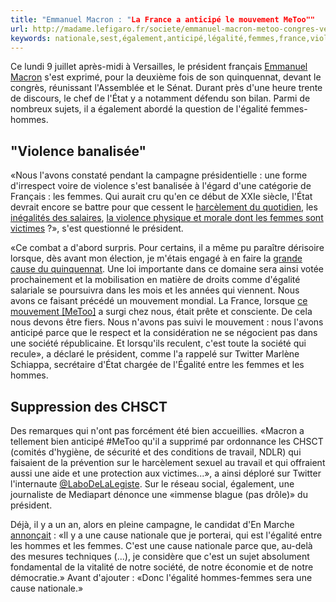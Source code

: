 ```yaml
---
title: "Emmanuel Macron : "La France a anticipé le mouvement MeToo""
url: http://madame.lefigaro.fr/societe/emmanuel-macron-metoo-congres-versailles-090718-149715
keywords: nationale,sest,également,anticipé,légalité,femmes,france,violence,metoo,société,cause,cest,emmanuel,mouvement,macron
---
```

Ce lundi 9 juillet après-midi à Versailles, le président français [Emmanuel Macron](http://madame.lefigaro.fr/personnalite/emmanuel-macron) s'est exprimé, pour la deuxième fois de son quinquennat, devant le congrès, réunissant l'Assemblée et le Sénat. Durant près d'une heure trente de discours, le chef de l'État y a notamment défendu son bilan. Parmi de nombreux sujets, il a également abordé la question de l'égalité femmes-hommes.

\"Violence banalisée\"
----------------------

«Nous l\'avons constaté pendant la campagne présidentielle : une forme d'irrespect voire de violence s'est banalisée à l'égard d\'une catégorie de Français : les femmes. Qui aurait cru qu\'en ce début de XXIe siècle, l'État devrait encore se battre pour que cessent le [harcèlement du quotidien](http://madame.lefigaro.fr/tag/harcelement), les [inégalités des salaires](http://madame.lefigaro.fr/tag/inegalites-salariales), [la violence physique et morale dont les femmes sont victimes](http://madame.lefigaro.fr/tag/violences-faites-aux-femmes) ?», s\'est questionné le président.

«Ce combat a d\'abord surpris. Pour certains, il a même pu paraître dérisoire lorsque, dès avant mon élection, je m\'étais engagé à en faire la [grande cause du quinquennat](http://www.lefigaro.fr/actualite-france/2017/11/24/01016-20171124ARTFIG00310-l-egalite-homme-femme-grande-cause-du-quinquennat.php). Une loi importante dans ce domaine sera ainsi votée prochainement et la mobilisation en matière de droits comme d'égalité salariale se poursuivra dans les mois et les années qui viennent. Nous avons ce faisant précédé un mouvement mondial. La France, lorsque [ce mouvement \[MeToo\]](http://madame.lefigaro.fr/tag/me-too) a surgi chez nous, était prête et consciente. De cela nous devons être fiers. Nous n\'avons pas suivi le mouvement : nous l'avons anticipé parce que le respect et la considération ne se négocient pas dans une société républicaine. Et lorsqu\'ils reculent, c\'est toute la société qui recule», a déclaré le président, comme l'a rappelé sur Twitter Marlène Schiappa, secrétaire d\'État chargée de l'Égalité entre les femmes et les hommes.

Suppression des CHSCT
---------------------

Des remarques qui n'ont pas forcément été bien accueillies. «Macron a tellement bien anticipé \#MeToo qu\'il a supprimé par ordonnance les CHSCT (comités d\'hygiène, de sécurité et des conditions de travail, NDLR) qui faisaient de la prévention sur le harcèlement sexuel au travail et qui offraient aussi une aide et une protection aux victimes\...», a ainsi déploré sur Twitter l'internaute [\@LaboDeLaLegiste](https://twitter.com/LaboDeLaLegiste/status/1016341290454257664). Sur le réseau social, également, une journaliste de Mediapart dénonce une «immense blague (pas drôle)» du président.

Déjà, il y a un an, alors en pleine campagne, le candidat d'En Marche [annonçait](http://madame.lefigaro.fr/societe/emmanuel-macron-legalite-hommes-femmes-sera-une-cause-nationale-020317-130241) : «Il y a une cause nationale que je porterai, qui est l\'égalité entre les hommes et les femmes. C\'est une cause nationale parce que, au-delà des mesures techniques (\...), je considère que c\'est un sujet absolument fondamental de la vitalité de notre société, de notre économie et de notre démocratie.» Avant d\'ajouter : «Donc l\'égalité hommes-femmes sera une cause nationale.»
